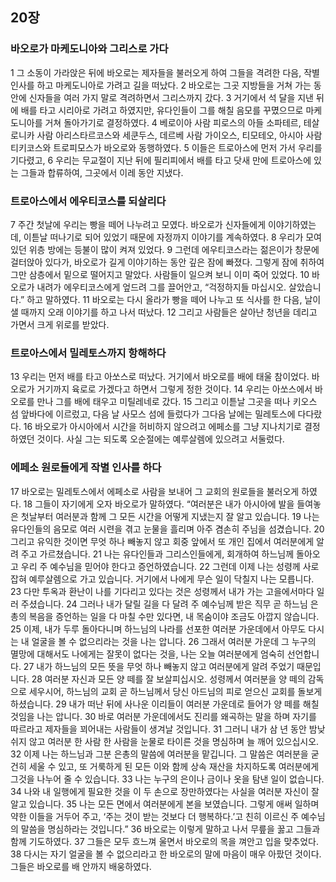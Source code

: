## 20장
### 바오로가 마케도니아와 그리스로 가다
1 그 소동이 가라앉은 뒤에 바오로는 제자들을 불러오게 하여 그들을 격려한 다음, 작별 인사를 하고 마케도니아로 가려고 길을 떠났다.
2 바오로는 그곳 지방들을 거쳐 가는 동안에 신자들을 여러 가지 말로 격려하면서 그리스까지 갔다.
3 거기에서 석 달을 지낸 뒤에 배를 타고 시리아로 가려고 하였지만, 유다인들이 그를 해칠 음모를 꾸몄으므로 마케도니아를 거쳐 돌아가기로 결정하였다.
4 베로이아 사람 피로스의 아들 소파테르, 테살로니카 사람 아리스타르코스와 세쿤두스, 데르베 사람 가이오스, 티모테오, 아시아 사람 티키코스와 트로피모스가 바오로와 동행하였다.
5 이들은 트로아스에 먼저 가서 우리를 기다렸고,
6 우리는 무교절이 지난 뒤에 필리피에서 배를 타고 닷새 만에 트로아스에 있는 그들과 합류하여, 그곳에서 이레 동안 지냈다.
### 트로아스에서 에우티코스를 되살리다
7 주간 첫날에 우리는 빵을 떼어 나누려고 모였다. 바오로가 신자들에게 이야기하였는데, 이튿날 떠나기로 되어 있었기 때문에 자정까지 이야기를 계속하였다.
8 우리가 모여 있던 위층 방에는 등불이 많이 켜져 있었다.
9 그런데 에우티코스라는 젊은이가 창문에 걸터앉아 있다가, 바오로가 길게 이야기하는 동안 깊은 잠에 빠졌다. 그렇게 잠에 취하여 그만 삼층에서 밑으로 떨어지고 말았다. 사람들이 일으켜 보니 이미 죽어 있었다.
10 바오로가 내려가 에우티코스에게 엎드려 그를 끌어안고, “걱정하지들 마십시오. 살았습니다.” 하고 말하였다.
11 바오로는 다시 올라가 빵을 떼어 나누고 또 식사를 한 다음, 날이 샐 때까지 오래 이야기를 하고 나서 떠났다.
12 그리고 사람들은 살아난 청년을 데리고 가면서 크게 위로를 받았다.
### 트로아스에서 밀레토스까지 항해하다
13 우리는 먼저 배를 타고 아쏘스로 떠났다. 거기에서 바오로를 배에 태울 참이었다. 바오로가 거기까지 육로로 가겠다고 하면서 그렇게 정한 것이다.
14 우리는 아쏘스에서 바오로를 만나 그를 배에 태우고 미틸레네로 갔다.
15 그리고 이튿날 그곳을 떠나 키오스 섬 앞바다에 이르렀고, 다음 날 사모스 섬에 들렀다가 그다음 날에는 밀레토스에 다다랐다.
16 바오로가 아시아에서 시간을 허비하지 않으려고 에페소를 그냥 지나치기로 결정하였던 것이다. 사실 그는 되도록 오순절에는 예루살렘에 있으려고 서둘렀다.
### 에페소 원로들에게 작별 인사를 하다
17 바오로는 밀레토스에서 에페소로 사람을 보내어 그 교회의 원로들을 불러오게 하였다.
18 그들이 자기에게 오자 바오로가 말하였다. “여러분은 내가 아시아에 발을 들여놓은 첫날부터 여러분과 함께 그 모든 시간을 어떻게 지냈는지 잘 알고 있습니다.
19 나는 유다인들의 음모로 여러 시련을 겪고 눈물을 흘리며 아주 겸손히 주님을 섬겼습니다.
20 그리고 유익한 것이면 무엇 하나 빼놓지 않고 회중 앞에서 또 개인 집에서 여러분에게 알려 주고 가르쳤습니다.
21 나는 유다인들과 그리스인들에게, 회개하여 하느님께 돌아오고 우리 주 예수님을 믿어야 한다고 증언하였습니다.
22 그런데 이제 나는 성령께 사로잡혀 예루살렘으로 가고 있습니다. 거기에서 나에게 무슨 일이 닥칠지 나는 모릅니다.
23 다만 투옥과 환난이 나를 기다리고 있다는 것은 성령께서 내가 가는 고을에서마다 일러 주셨습니다.
24 그러나 내가 달릴 길을 다 달려 주 예수님께 받은 직무 곧 하느님 은총의 복음을 증언하는 일을 다 마칠 수만 있다면, 내 목숨이야 조금도 아깝지 않습니다.
25 이제, 내가 두루 돌아다니며 하느님의 나라를 선포한 여러분 가운데에서 아무도 다시는 내 얼굴을 볼 수 없으리라는 것을 나는 압니다.
26 그래서 여러분 가운데 그 누구의 멸망에 대해서도 나에게는 잘못이 없다는 것을, 나는 오늘 여러분에게 엄숙히 선언합니다.
27 내가 하느님의 모든 뜻을 무엇 하나 빼놓지 않고 여러분에게 알려 주었기 때문입니다.
28 여러분 자신과 모든 양 떼를 잘 보살피십시오. 성령께서 여러분을 양 떼의 감독으로 세우시어, 하느님의 교회 곧 하느님께서 당신 아드님의 피로 얻으신 교회를 돌보게 하셨습니다.
29 내가 떠난 뒤에 사나운 이리들이 여러분 가운데로 들어가 양 떼를 해칠 것임을 나는 압니다.
30 바로 여러분 가운데에서도 진리를 왜곡하는 말을 하며 자기를 따르라고 제자들을 꾀어내는 사람들이 생겨날 것입니다.
31 그러니 내가 삼 년 동안 밤낮 쉬지 않고 여러분 한 사람 한 사람을 눈물로 타이른 것을 명심하며 늘 깨어 있으십시오.
32 이제 나는 하느님과 그분 은총의 말씀에 여러분을 맡깁니다. 그 말씀은 여러분을 굳건히 세울 수 있고, 또 거룩하게 된 모든 이와 함께 상속 재산을 차지하도록 여러분에게 그것을 나누어 줄 수 있습니다.
33 나는 누구의 은이나 금이나 옷을 탐낸 일이 없습니다.
34 나와 내 일행에게 필요한 것을 이 두 손으로 장만하였다는 사실을 여러분 자신이 잘 알고 있습니다.
35 나는 모든 면에서 여러분에게 본을 보였습니다. 그렇게 애써 일하며 약한 이들을 거두어 주고, ‘주는 것이 받는 것보다 더 행복하다.’고 친히 이르신 주 예수님의 말씀을 명심하라는 것입니다.”
36 바오로는 이렇게 말하고 나서 무릎을 꿇고 그들과 함께 기도하였다.
37 그들은 모두 흐느껴 울면서 바오로의 목을 껴안고 입을 맞추었다.
38 다시는 자기 얼굴을 볼 수 없으리라고 한 바오로의 말에 마음이 매우 아팠던 것이다. 그들은 바오로를 배 안까지 배웅하였다.
